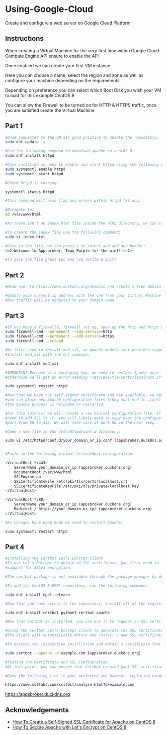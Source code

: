 # Using-Google-Cloud

Create and configure a web server on Google Cloud Platform

## Instructions
When creating a Virtual Machine for the very first time within Google Cloud Compute Engine API ensure to enable the API

Once enabled we can create your first VM instance. 

Here you can choose a name, select the region and zone as well as configure your machine depending on the requirements.

Depending on preference you can select which Boot Disk you wish your VM to load for this example CentOS 8

You can allow the Firewall to be turned on for HTTP & HTTPS traffic, once you are satisfied create the Virtual Machine





## Part 1



```bash
#Once connected to the VM its good practice to update the repository: 
sudo dnf update -y

```

```bash
#Use the following command to download apache on centOS 8: 
sudo dnf install httpd
```

```bash
#Once installed we need to enable and start httpd using the following command:
sudo systemctl enable httpd
sudo systemctl start httpd

```

```bash
#Check httpd is running: 

systemctl status httpd 

#This command will also flag any errors within httpd (if any)
```

```bash
#Navigate to: 
cd /var/www/html 

```

```bash
#As there isn't an index.html file inside the HTML directory, we can create one and input our header for our web page.
```

```bash
#To create the index file use the following command: 
sudo vi index.html 
```

```bash
#Once in the file, we can press i to insert and add our header:
<h2>Welcome to Appsbroker, Team Purple for the win!!!<h2>
```

```bash
#To save the file press Esc and :wq (write & quit)
```
## Part 2
```bash
#Head over to https://www.duckdns.org/domains and create a free domain
```

```bash
#Update your current ip address with the one from your Virtual Machine 
#Now traffic will be directed to your domain name
```
## Part 3
```bash
#If you have a firewalld, firewall set up, open up the http and https ports:
sudo firewall-cmd --permanent --add-service=http
sudo firewall-cmd --permanent --add-service=https
sudo firewall-cmd --reload

```

```bash
#We first need to install mod_ssl, an Apache module that provides support for SSL encryption.
#Install mod_ssl with the dnf command:

sudo dnf install mod_ssl
```

```bash
#IMPORTANT Because of a packaging bug, we need to restart Apache once to properly generate the default SSL certificate and key, 
#otherwise we’ll get an error reading '/etc/pki/tls/certs/localhost.crt' does not exist or is empty.

sudo systemctl restart httpd
```

```bash
#Now that we have our self-signed certificate and key available, we need to update our Apache configuration to use them. On CentOS, 
#you can place new Apache configuration files (they must end in .conf) into /etc/httpd/conf.d and they will be loaded the next time 
#the Apache process is reloaded or restarted.

#For this tutorial we will create a new minimal configuration file. If you already have an Apache <Virtualhost> set up and just 
#need to add SSL to it, you will likely need to copy over the configuration lines that start with SSL, and switch the VirtualHost 
#port from 80 to 443. We will take care of port 80 in the next step.

#Open a new file in the /etc/httpd/conf.d directory:

sudo vi /etc/httpd/conf.d/your_domain_or_ip.conf (appsbroker.duckdns.org)

```

```bash

#Paste in the following minimal VirtualHost configuration:

<VirtualHost *:443>
    ServerName your_domain_or_ip (appsbroker.duckdns.org)
    DocumentRoot /var/www/html
    SSLEngine on
    SSLCertificateFile /etc/pki/tls/certs/localhost.crt
    SSLCertificateKeyFile /etc/pki/tls/private/localhost.key
</VirtualHost>

<VirtualHost *:80>
    ServerName your_domain_or_ip (appsbroker.duckdns.org)
    Redirect / https://your_domain_or_ip/ (appsbroker.duckdns.org)
</VirtualHost>

```

```bash
#As changes have been made we need to restart Apache:

sudo systemctl restart httpd
```
## Part 4
```bash
#Installing the Certbot Let’s Encrypt Client
#To use Let’s Encrypt to obtain an SSL certificate, you first need to install Certbot and mod_ssl, an Apache module that provides 
#support for SSLv3 encryption.

#The certbot package is not available through the package manager by default. You will need to enable the EPEL repository to install Certbot.

#To add the CentOS 8 EPEL repository, run the following command:

sudo dnf install epel-release
```

```bash
#Now that you have access to the repository, install all of the required packages:

sudo dnf install certbot python3-certbot-apache
```

```bash
#Now that Certbot is installed, you can use it to request an SSL certificate for your domain.

#Using the certbot Let’s Encrypt client to generate the SSL Certificate for Apache automates many of the steps in the process. 
#The client will automatically obtain and install a new SSL certificate that is valid for the domains you provide as parameters.

#To execute the interactive installation and obtain a certificate that covers only a single domain, run the certbot command with:

sudo certbot --apache -d example.com (appsbroker.duckdns.org)
```

```bash
#Testing the Certificate and SSL Configuration
#At this point, you can ensure that Certbot created your SSL certificate correctly by using the SSL Server Test from the cloud security company Qualys.

#Open the following link in your preferred web browser, replacing example.com with your domain:

https://www.ssllabs.com/ssltest/analyze.html?d=example.com
```



https://appsbroker.duckdns.org




## Acknowledgements

 - [How To Create a Self-Signed SSL Certificate for Apache on CentOS 8](https://www.digitalocean.com/community/tutorials/how-to-create-a-self-signed-ssl-certificate-for-apache-on-centos-8)
 - [How To Secure Apache with Let's Encrypt on CentOS 8](https://www.digitalocean.com/community/tutorials/how-to-secure-apache-with-let-s-encrypt-on-centos-8)


